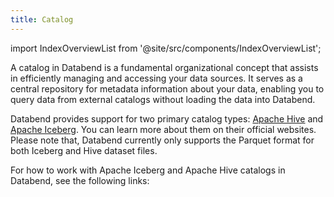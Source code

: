 ```yaml
---
title: Catalog
---
```

import IndexOverviewList from '@site/src/components/IndexOverviewList';

A catalog in Databend is a fundamental organizational concept that assists in efficiently managing and accessing your data sources. It serves as a central repository for metadata information about your data, enabling you to query data from external catalogs without loading the data into Databend. 

Databend provides support for two primary catalog types: [Apache Hive](https://hive.apache.org/) and [Apache Iceberg](https://iceberg.apache.org/). You can learn more about them on their official websites. Please note that, Databend currently only supports the Parquet format for both Iceberg and Hive dataset files.

For how to work with Apache Iceberg and Apache Hive catalogs in Databend, see the following links:

<IndexOverviewList />